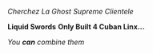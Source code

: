 *Cherchez La Ghost*
_Supreme Clientele_

**Liquid Swords**
__Only Built 4 Cuban Linx...__

_You **can** combine them_
